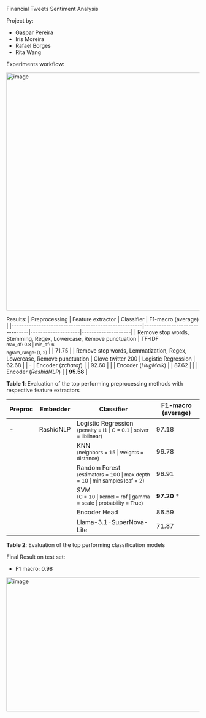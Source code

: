 Financial Tweets Sentiment Analysis 

Project by: 
- Gaspar Pereira
- Iris Moreira
- Rafael Borges
- Rita Wang

Experiments workflow: 

<img width="1476" height="621" alt="image" src="https://github.com/user-attachments/assets/82f28c37-1cbf-4c4c-9fb8-05774878c9c5" />


Results: 
| Preprocessing                                        | Feature extractor             | Classifier         | F1-macro (average) |
|-----------------------------------------------------|-------------------------------|--------------------|--------------------|
| Remove stop words, Stemming, Regex, Lowercase, Remove punctuation | TF-IDF<br><sub>max_df: 0.8 \| min_df: 6<br>ngram_range: (1, 2)</sub> |                    | 71.75              |
| Remove stop words, Lemmatization, Regex, Lowercase, Remove punctuation | Glove twitter 200             | Logistic Regression | 62.68              |
| -                                                   | Encoder (*zcharaf*)           |                    | 92.60              |
|                                                     | Encoder (*HugMaik*)           |                    | 87.62              |
|                                                     | Encoder (*RashidNLP*)         |                    | **95.58**          |

**Table 1**: Evaluation of the top performing preprocessing methods with respective feature extractors

| Preproc | Embedder   | Classifier        | F1-macro (average) |
|---------|------------|-------------------|--------------------|
| -       | RashidNLP  | Logistic Regression <br><sub>(penalty = l1 \| C = 0.1 \| solver = liblinear)</sub> | 97.18              |
|         |            | KNN <br><sub>(neighbors = 15 \| weights = distance)</sub>                          | 96.78              |
|         |            | Random Forest <br><sub>(estimators = 100 \| max depth = 10 \| min samples leaf = 2)</sub> | 96.91        |
|         |            | SVM <br><sub>(C = 10 \| kernel = rbf \| gamma = scale \| probability = True)</sub> | **97.20** *        |
|         |            | Encoder Head                                                                        | 86.59              |
|         |            | Llama-3.1-SuperNova-Lite                                                            | 71.87

**Table 2**: Evaluation of the top performing classification models



Final Result on test set: 
- F1 macro: 0.98
  
<img width="996" height="350" alt="image" src="https://github.com/user-attachments/assets/dd3dc757-b54f-420a-82cf-d1995eca3ea7" />
